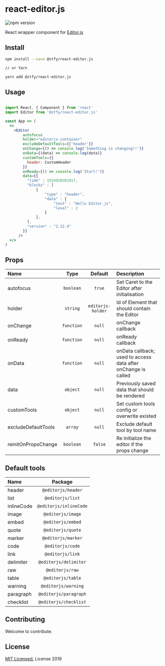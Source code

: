 # react-editor.js

![npm version](https://img.shields.io/npm/v/@stfy/react-editor.js.svg)

React wrapper component for [Editor.js](https://github.com/codex-team/editor.js)

## Install

```bash
npm install --save @stfy/react-editor.js

// or Yarn

yarn add @stfy/react-editor.js
```

## Usage

```jsx

import React, { Component } from 'react'
import Editor from '@stfy/react-editor.js'

const App => (
  <>
    <Editor
        autofocus
        holder="editorjs-container"
        excludeDefaultTools={['header']}
        onChange={() => console.log('Something is changing!!')}
        onData={(data) => console.log(data)}
        customTools={{
          header: CustomHeader
        }}
        onReady={() => console.log('Start!')}
        data={{
          "time" : 1554920381017,
          "blocks" : [
              {
                  "type" : "header",
                  "data" : {
                      "text" : "Hello Editor.js",
                      "level" : 2
                  }
              },
          ],
          "version" : "2.12.4"
        }}
      />
  </>
)

```

## Props

| Name                |    Type    |      Default      | Description                                   |
| :------------------ | :--------: | :---------------: | :-------------------------------------------- |
| autofocus           | `boolean`  |      `true`       | Set Caret to the Editor after initialisation  |
| holder              |  `string`  | `editorjs-holder` | Id of Element that should contain the Editor  |
| onChange            | `function` |      `null`       | onChange callback                             |
| onReady             | `function` |      `null`       | onReady callback                              |
| onData              | `function` |      `null`       | onData callback; used to access data after onChange is called |
| data                |  `object`  |      `null`       | Previously saved data that should be rendered |
| customTools         |  `object`  |      `null`       | Set custom tools config or overwrite existed  |
| excludeDefaultTools |  `array`   |      `null`       | Exclude default tool by tool name             |
| reinitOnPropsChange | `boolean`  |      `false`      | Re initialize the editor if the props change  |

## Default tools

| Name       |        Package         |
| :--------- | :--------------------: |
| header     |   `@editorjs/header`   |
| list       |    `@editorjs/list`    |
| inlineCode | `@editorjs/inlineCode` |
| image      |   `@editorjs/image`    |
| embed      |   `@editorjs/embed`    |
| quote      |   `@editorjs/quote`    |
| marker     |   `@editorjs/marker`   |
| code       |    `@editorjs/code`    |
| link       |    `@editorjs/link`    |
| delimiter  | `@editorjs/delimiter`  |
| raw        |    `@editorjs/raw`     |
| table      |   `@editorjs/table`    |
| warning    |  `@editorjs/warning`   |
| paragraph  | `@editorjs/paragraph`  |
| checklist  | `@editorjs/checklist`  |

## Contributing

Welcome to contribute.

## License

[MIT Licensed.](https://github.com/stfy/react-editor.js/blob/master/LICENSE) License 2019
